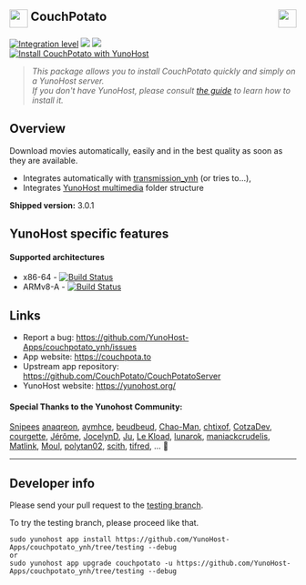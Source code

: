 ## <img src="https://github.com/binhex/docker-templates/raw/master/binhex/images/couchpotato-icon.png" height="32" align="top"> CouchPotato <a href="https://yunohost.org/#/apps_in_progress_en"><img src="http://pix.toile-libre.org/upload/original/1440352021.png" height="32" align="right"></a>

[![Integration level](https://dash.yunohost.org/integration/couchpotato.svg)](https://dash.yunohost.org/appci/app/couchpotato) ![](https://ci-apps.yunohost.org/ci/badges/couchpotato.status.svg) ![](https://ci-apps.yunohost.org/ci/badges/couchpotato.maintain.svg)  
[![Install CouchPotato with YunoHost](https://install-app.yunohost.org/install-with-yunohost.png)](https://install-app.yunohost.org/?app=couchpotato)

> *This package allows you to install CouchPotato quickly and simply on a YunoHost server.  
If you don't have YunoHost, please consult [the guide](https://yunohost.org/#/install) to learn how to install it.*

## Overview
Download movies automatically, easily and in the best quality as soon as they are available.

- Integrates automatically with [transmission_ynh](https://github.com/YunoHost-Apps/transmission_ynh) (or tries to...),
- Integrates [YunoHost multimedia](https://github.com/YunoHost-Apps/yunohost.multimedia) folder structure

**Shipped version:** 3.0.1

## YunoHost specific features

#### Supported architectures

* x86-64 - [![Build Status](https://ci-apps.yunohost.org/ci/logs/couchpotato%20%28Apps%29.svg)](https://ci-apps.yunohost.org/ci/apps/couchpotato/)
* ARMv8-A - [![Build Status](https://ci-apps-arm.yunohost.org/ci/logs/couchpotato%20%28Apps%29.svg)](https://ci-apps-arm.yunohost.org/ci/apps/couchpotato/)

## Links

 * Report a bug: https://github.com/YunoHost-Apps/couchpotato_ynh/issues
 * App website: https://couchpota.to
 * Upstream app repository: https://github.com/CouchPotato/CouchPotatoServer
 * YunoHost website: https://yunohost.org/

#### Special Thanks to the Yunohost Community:
[Snipees](https://github.com/Snipees)
[anaqreon](https://github.com/anaqreon), 
[aymhce](https://github.com/aymhce), 
[beudbeud](https://github.com/abeudin), 
[Chao-Man](https://github.com/Chao-Man), 
[chtixof](https://github.com/chtixof), 
[CotzaDev](https://github.com/CotzaDev), 
[courgette](https://github.com/courgette), 
[Jérôme](https://github.com/jeromelebleu), 
[JocelynD](https://github.com/JocelynDelalande), 
[Ju](https://github.com/julienmalik), 
[Le Kload](https://github.com/Kloadut), 
[lunarok](https://github.com/lunarok), 
[maniackcrudelis](https://github.com/maniackcrudelis), 
[Matlink](https://github.com/matlink), 
[Moul](https://github.com/M5oul), 
[polytan02](https://github.com/polytan02), 
[scith](https://github.com/scith), 
[tifred](https://github.com/drfred1981), 
... :dizzy:

---

Developer info
----------------

Please send your pull request to the [testing branch](https://github.com/YunoHost-Apps/couchpotato_ynh/tree/testing).

To try the testing branch, please proceed like that.
```
sudo yunohost app install https://github.com/YunoHost-Apps/couchpotato_ynh/tree/testing --debug
or
sudo yunohost app upgrade couchpotato -u https://github.com/YunoHost-Apps/couchpotato_ynh/tree/testing --debug
```
